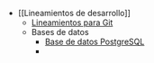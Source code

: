- [[Lineamientos de desarrollo]]
	- [Lineamientos para Git](https://salsa.crip.conacyt.mx/guidelines/git/)
	- Bases de datos
		- [Base de datos PostgreSQL](https://salsa.crip.conacyt.mx/guidelines/database/)
		-